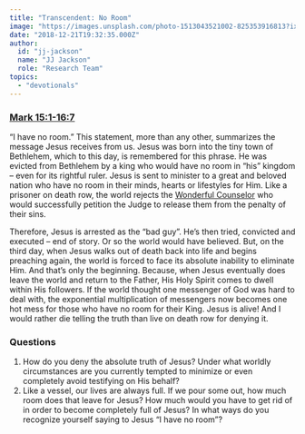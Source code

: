 ```yaml
---
title: "Transcendent: No Room"
image: "https://images.unsplash.com/photo-1513043521002-825353916813?ixlib=rb-1.2.1&q=85&fm=jpg&crop=entropy&cs=srgb&ixid=eyJhcHBfaWQiOjk2NjF9"
date: "2018-12-21T19:32:35.000Z"
author:
  id: "jj-jackson"
  name: "JJ Jackson"
  role: "Research Team"
topics:
  - "devotionals"
---
```

### [Mark 15:1-16:7][1]
“I have no room.”  This statement, more than any other, summarizes the message Jesus receives from us.  Jesus was born into the tiny town of Bethlehem, which to this day, is remembered for this phrase.  He was evicted from Bethlehem by a king who would have no room in “his” kingdom – even for its rightful ruler. Jesus is sent to minister to a great and beloved nation who have no room in their minds, hearts or lifestyles for Him.  Like a prisoner on death row, the world rejects the [Wonderful Counselor][2] who would successfully petition the Judge to release them from the penalty of their sins.

Therefore, Jesus is arrested as the “bad guy”.  He’s then tried, convicted and executed – end of story.  Or so the world would have believed.  But, on the third day, when Jesus walks out of death back into life and begins preaching again, the world is forced to face its absolute inability to eliminate Him.  And that’s only the beginning.  Because, when Jesus eventually does leave the world and return to the Father, His Holy Spirit comes to dwell within His followers.  If the world thought one messenger of God was hard to deal with, the exponential multiplication of messengers now becomes one hot mess for those who have no room for their King.  Jesus is alive!  And I would rather die telling the truth than live on death row for denying it.

### Questions
1. How do you deny the absolute truth of Jesus?  Under what worldly circumstances are you currently tempted to minimize or even completely avoid testifying on His behalf?
2. Like a vessel, our lives are always full.  If we pour some out, how much room does that leave for Jesus?  How much would you have to get rid of in order to become completely full of Jesus?  In what ways do you recognize yourself saying to Jesus “I have no room”?

[1]: https://www.biblegateway.com/passage/?search=Mark+15.1-16.7
[2]: https://www.biblegateway.com/passage/?search=Isaiah+9.6&version=NIV
